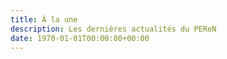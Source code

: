 ```yaml
---
title: À la une
description: Les dernières actualités du PEReN
date: 1970-01-01T00:00:00+00:00
---
```

